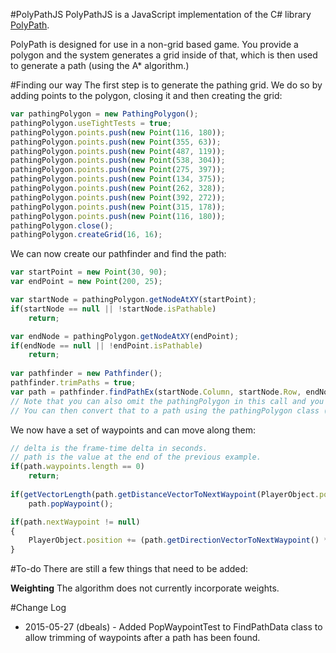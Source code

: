 #PolyPathJS
PolyPathJS is a JavaScript implementation of the C# library [PolyPath](https://github.com/dbeals/PolyPath).

PolyPath is designed for use in a non-grid based game. You provide a polygon and the system generates a grid inside of that, which is then used to generate a path (using the A* algorithm.)

#Finding our way
The first step is to generate the pathing grid. We do so by adding points to the polygon, closing it and then creating the grid:

```JavaScript
var pathingPolygon = new PathingPolygon();
pathingPolygon.useTightTests = true;
pathingPolygon.points.push(new Point(116, 180));
pathingPolygon.points.push(new Point(355, 63));
pathingPolygon.points.push(new Point(487, 119));
pathingPolygon.points.push(new Point(538, 304));
pathingPolygon.points.push(new Point(275, 397));
pathingPolygon.points.push(new Point(134, 375));
pathingPolygon.points.push(new Point(262, 328));
pathingPolygon.points.push(new Point(392, 272));
pathingPolygon.points.push(new Point(315, 178));
pathingPolygon.points.push(new Point(116, 180));
pathingPolygon.close();
pathingPolygon.createGrid(16, 16);
```

We can now create our pathfinder and find the path:

```JavaScript
var startPoint = new Point(30, 90);
var endPoint = new Point(200, 25);

var startNode = pathingPolygon.getNodeAtXY(startPoint);
if(startNode == null || !startNode.isPathable)
	return;

var endNode = pathingPolygon.getNodeAtXY(endPoint);
if(endNode == null || !endPoint.isPathable)
	return;
	
var pathfinder = new Pathfinder();
pathfinder.trimPaths = true;
var path = pathfinder.findPathEx(startNode.Column, startNode.Row, endNode.Column, endNode.Row, pathingPolygon);
// Note that you can also omit the pathingPolygon in this call and you'll receive a list of Points that are grid coordinates.
// You can then convert that to a path using the pathingPolygon class (this is what  the override used above does.)
```

We now have a set of waypoints and can move along them:

```JavaScript
// delta is the frame-time delta in seconds.
// path is the value at the end of the previous example.
if(path.waypoints.length == 0)
	return;
	
if(getVectorLength(path.getDistanceVectorToNextWaypoint(PlayerObject.position)) < WereCloseEnoughToMoveToTheNextWaypointConstant))
	path.popWaypoint();

if(path.nextWaypoint != null)
{
	PlayerObject.position += (path.getDirectionVectorToNextWaypoint() * delta);
}
```

#To-do
There are still a few things that need to be added:

**Weighting**
The algorithm does not currently incorporate weights.

#Change Log

+ 2015-05-27 (dbeals) - Added PopWaypointTest to FindPathData class to allow trimming of waypoints after a path has been found.